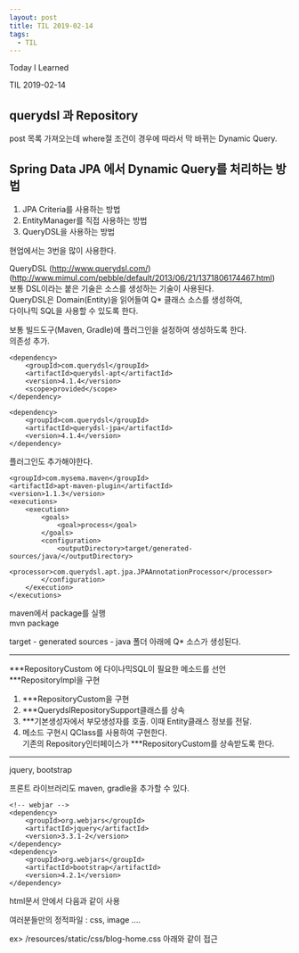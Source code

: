 ```yaml
---
layout: post 
title: TIL 2019-02-14
tags:
  - TIL
---
```

Today I Learned

TIL 2019-02-14

## querydsl 과 Repository

post 목록 가져오는데 where절 조건이 경우에 따라서 막 바뀌는 Dynamic Query.  

## Spring Data JPA 에서 Dynamic Query를 처리하는 방법

1. JPA Criteria를 사용하는 방법
2. EntityManager를 직접 사용하는 방법
3. QueryDSL을 사용하는 방법

현업에서는 3번을 많이 사용한다.  

QueryDSL (http://www.querydsl.com/)
(http://www.mimul.com/pebble/default/2013/06/21/1371806174467.html)  
보통 DSL이라는 붙은 기술은 소스를 생성하는 기술이 사용된다.  
QueryDSL은 Domain(Entity)을 읽어들여 Q* 클래스 소스를 생성하여,  
다이나믹 SQL을 사용할 수 있도록 한다.  

보통 빌드도구(Maven, Gradle)에 플러그인을 설정하여  생성하도록 한다.  
의존성 추가.  

```
<dependency>
    <groupId>com.querydsl</groupId>
    <artifactId>querydsl-apt</artifactId>
    <version>4.1.4</version>
    <scope>provided</scope>
</dependency>

<dependency>
    <groupId>com.querydsl</groupId>
    <artifactId>querydsl-jpa</artifactId>
    <version>4.1.4</version>
</dependency>
```
플러그인도 추가해야한다.
```
<groupId>com.mysema.maven</groupId>
<artifactId>apt-maven-plugin</artifactId>
<version>1.1.3</version>
<executions>
    <execution>
        <goals>
            <goal>process</goal>
        </goals>
        <configuration>
            <outputDirectory>target/generated-sources/java/</outputDirectory>
            <processor>com.querydsl.apt.jpa.JPAAnnotationProcessor</processor>
        </configuration>
    </execution>
</executions>

```

maven에서 package를 실행  
mvn package  

target - generated sources - java 폴더 아래에 Q* 소스가 생성된다.  

---

***RepositoryCustom 에 다이나믹SQL이 필요한 메소드를 선언  
***RepositoryImpl을 구현  
1) ***RepositoryCustom을 구현  
2) ***QuerydslRepositorySupport클래스를 상속  
3) ***기본생성자에서 부모생성자를 호출. 이때 Entity클래스 정보를 전달.  
4) 메소드 구현시 QClass를 사용하여 구현한다.  
기존의 Repository인터페이스가 ***RepositoryCustom를 상속받도록 한다.

---
jquery, bootstrap

프론트 라이브러리도 maven, gradle을 추가할 수 있다.

    <!-- webjar -->
    <dependency>
        <groupId>org.webjars</groupId>
        <artifactId>jquery</artifactId>
        <version>3.3.1-2</version>
    </dependency>
    <dependency>
        <groupId>org.webjars</groupId>
        <artifactId>bootstrap</artifactId>
        <version>4.2.1</version>
    </dependency>
html문서 안에서 다음과 같이 사용

여러분들만의 정적파일 : css, image ....

ex> /resources/static/css/blog-home.css
아래와 같이 접근
